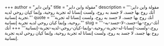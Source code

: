+++
author = "واين داير"
title = "مقولة واين داير"
description = '''مقولة واين داير: أنك روح بها جسد، لا جسد به روح، ولست إنسانا له تجربة روحية، وإنما كيان روحي لديه تجربة إنسانية.'''
quote = '''أنك روح بها جسد، لا جسد به روح، ولست إنسانا له تجربة روحية، وإنما كيان روحي لديه تجربة إنسانية.'''
slug = '''أنك-روح-بها-جسد،-لا-جسد-به-روح،-ولست-إنسانا-له-تجربة-روحية،-وإنما-كيان-روحي-لديه-تجربة-إنسانية'''
+++
أنك روح بها جسد، لا جسد به روح، ولست إنسانا له تجربة روحية، وإنما كيان روحي لديه تجربة إنسانية.
